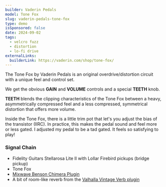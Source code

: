 ```yaml
---
builder: Vaderin Pedals
model: Tone Fox
slug: vaderin-pedals-tone-fox
type: demo
isSponsored: false
date: 2024-09-02
tags:
  - velcro fuzz
  - distortion
  - lo-fi drive
externalLinks:
  builderLink: https://vaderin.com/shop/tone-fox/
---
```


The Tone Fox by Vaderin Pedals is an original overdrive/distortion circuit with a unique feel and control set.

We get the obvious **GAIN** and **VOLUME** controls and a special **TEETH** knob.

**TEETH** blends the clipping characteristics of the Tone Fox between a heavy, asymmetrically compressed feel and a less compressed, symmetrical distortion that offers more volume.

Inside the Tone Fox, there is a little trim pot that let's you adjust the bias of the transistor (IIRC). In practice, this makes the pedal sound and feel more or less gated. I adjusted my pedal to be a tad gated. It feels so satisfying to play!

### Signal Chain

- Fidelity Guitars Stellarosa Lite II with Lollar Firebird pickups (bridge pickup)
- Tone Fox
- [Mixwave Benson Chimera Plugin](https://www.mixwave.net/products/benson-chimera)
- A bit of room-like reverb from the [Valhalla Vintage Verb plugin](https://valhalladsp.com/shop/reverb/valhalla-vintage-verb/)
